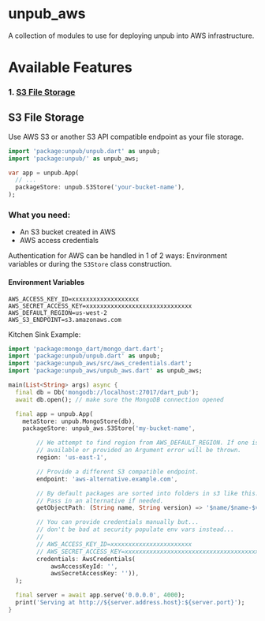 # unpub_aws

A collection of modules to use for deploying unpub into AWS infrastructure.

# Available Features
### 1. [S3 File Storage](#s3-file-storage)


## S3 File Storage

Use AWS S3 or another S3 API compatible endpoint as your file storage.

```dart
import 'package:unpub/unpub.dart' as unpub;
import 'package:unpub/' as unpub_aws;

var app = unpub.App(
  // ...
  packageStore: unpub.S3Store('your-bucket-name'),
);
```

### What you need:
- An S3 bucket created in AWS
- AWS access credentials

Authentication for AWS can be handled in 1 of 2 ways: Environment variables or during the `S3Store` class construction.

#### Environment Variables
```dotenv
AWS_ACCESS_KEY_ID=xxxxxxxxxxxxxxxxxxx
AWS_SECRET_ACCESS_KEY=xxxxxxxxxxxxxxxxxxxxxxxxxxxxxx
AWS_DEFAULT_REGION=us-west-2
AWS_S3_ENDPOINT=s3.amazonaws.com
```




Kitchen Sink Example:

```dart
import 'package:mongo_dart/mongo_dart.dart';
import 'package:unpub/unpub.dart' as unpub;
import 'package:unpub_aws/src/aws_credentials.dart';
import 'package:unpub_aws/unpub_aws.dart' as unpub_aws;

main(List<String> args) async {
  final db = Db('mongodb://localhost:27017/dart_pub');
  await db.open(); // make sure the MongoDB connection opened

  final app = unpub.App(
    metaStore: unpub.MongoStore(db),
    packageStore: unpub_aws.S3Store('my-bucket-name',

        // We attempt to find region from AWS_DEFAULT_REGION. If one is not
        // available or provided an Argument error will be thrown.
        region: 'us-east-1',

        // Provide a different S3 compatible endpoint.
        endpoint: 'aws-alternative.example.com',

        // By default packages are sorted into folders in s3 like this.
        // Pass in an alternative if needed.
        getObjectPath: (String name, String version) => '$name/$name-$version.tar.gz',

        // You can provide credentials manually but...
        // don't be bad at security populate env vars instead...
        // 
        // AWS_ACCESS_KEY_ID=xxxxxxxxxxxxxxxxxxxxxxx
        // AWS_SECRET_ACCESS_KEY=xxxxxxxxxxxxxxxxxxxxxxxxxxxxxxxxxxxxxxxx
        credentials: AwsCredentials(
            awsAccessKeyId: '',
            awsSecretAccessKey: '')),
  );

  final server = await app.serve('0.0.0.0', 4000);
  print('Serving at http://${server.address.host}:${server.port}');
}

```
